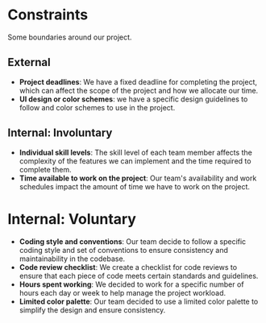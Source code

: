 # Constraints

Some boundaries around our project.

## External

- **Project deadlines**: We have a fixed deadline for completing the project,
  which can affect the scope of the project and how we allocate our time.
- **UI design or color schemes**: we have a specific design guidelines to follow
  and color schemes to use in the project.

## Internal: Involuntary

- **Individual skill levels**: The skill level of each team member affects the
  complexity of the features we can implement and the time required to complete
  them.
- **Time available to work on the project**: Our team's availability and work
  schedules impact the amount of time we have to work on the project.

# Internal: Voluntary

- **Coding style and conventions**: Our team decide to follow a specific coding
  style and set of conventions to ensure consistency and maintainability in the
  codebase.
- **Code review checklist**: We create a checklist for code reviews to ensure
  that each piece of code meets certain standards and guidelines.
- **Hours spent working**: We decided to work for a specific number of hours
  each day or week to help manage the project workload.
- **Limited color palette**: Our team decided to use a limited color palette to
  simplify the design and ensure consistency.
